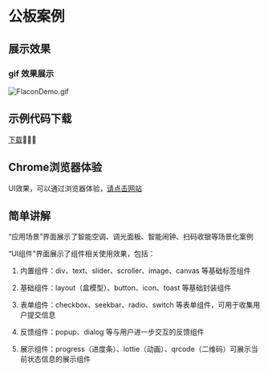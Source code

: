 # 公板案例

## 展示效果

### gif 效果展示

![FlaconDemo.gif](../_images/case1.gif)



## 示例代码下载 

[下载](https://raw.githubusercontent.com/penosext/bs_haasui/refs/heads/master/falcon-demo-v2.zip)

##  Chrome浏览器体验 

UI效果，可以通过浏览器体验，[请点击网站](miniapp/index.html)

##  简单讲解 

“应用场景”界面展示了智能空调、调光面板、智能闹钟、扫码收银等场景化案例

“UI组件”界面展示了组件相关使用效果，包括：

1. 内置组件：div、text、slider、scroller、image、canvas 等基础标签组件

2. 基础组件：layout（盒模型）、button、icon、toast 等基础封装组件

3. 表单组件：checkbox、seekbar、radio、switch 等表单组件，可用于收集用户提交信息

4. 反馈组件：popup、dialog 等与用户进一步交互的反馈组件

5. 展示组件：progress（进度条）、lottie（动画）、qrcode（二维码）可展示当前状态信息的展示组件
